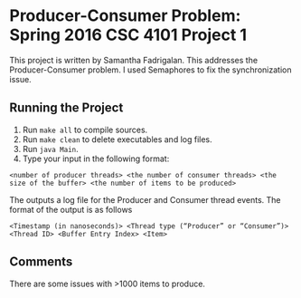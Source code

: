 # Producer-Consumer Problem: Spring 2016 CSC 4101 Project 1
This project is written by Samantha Fadrigalan. This addresses the Producer-Consumer problem. I used Semaphores to fix the synchronization issue.
## Running the Project
1. Run `make all` to compile sources.
2. Run `make clean` to delete executables and log files.
3. Run `java Main`.
4. Type your input in the following format:
```
<number of producer threads> <the number of consumer threads> <the size of the buffer> <the number of items to be produced>
```
The outputs a log file for the Producer and Consumer thread events. The format of the output is as follows
```
<Timestamp (in nanoseconds)> <Thread type (“Producer” or “Consumer”)> <Thread ID> <Buffer Entry Index> <Item>
```

## Comments
There are some issues with >1000 items to produce.

